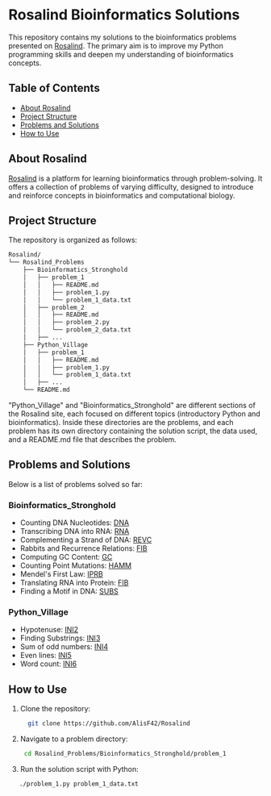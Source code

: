 # Rosalind Bioinformatics Solutions

This repository contains my solutions to the bioinformatics problems presented on [Rosalind](http://rosalind.info/). The primary aim is to improve my Python programming skills and deepen my understanding of bioinformatics concepts.

## Table of Contents

- [About Rosalind](#about-rosalind)
- [Project Structure](#project-structure)
- [Problems and Solutions](#problems-and-solutions)
- [How to Use](#how-to-use)

## About Rosalind

[Rosalind](http://rosalind.info/) is a platform for learning bioinformatics through problem-solving. It offers a collection of problems of varying difficulty, designed to introduce and reinforce concepts in bioinformatics and computational biology.

## Project Structure
The repository is organized as follows:
```bash
Rosalind/
└── Rosalind_Problems
    ├── Bioinformatics_Stronghold
    │   ├── problem_1
    │   │   ├── README.md
    │   │   ├── problem_1.py
    │   │   └── problem_1_data.txt
    │   ├── problem_2
    │   │   ├── README.md
    │   │   ├── problem_2.py
    │   │   └── problem_2_data.txt
    │   ├── ...
    ├── Python_Village
    │   ├── problem_1
    │   │   ├── README.md
    │   │   ├── problem_1.py
    │   │   └── problem_1_data.txt
    │   ├── ...
    └── README.md
```      
"Python_Village" and "Bioinformatics_Stronghold" are different sections of the Rosalind site, each focused on different topics (introductory Python and bioinformatics). Inside these directories are the problems, and each problem has its own directory containing the solution script, the data used, and a README.md file that describes the problem.

## Problems and Solutions

Below is a list of problems solved so far:

### Bioinformatics_Stronghold
- Counting DNA Nucleotides: [DNA](Rosalind_Problems/Bioinformatics_Stronghold/1_DNA/)
- Transcribing DNA into RNA: [RNA](Rosalind_Problems/Bioinformatics_Stronghold/2_RNA/)
- Complementing a Strand of DNA: [REVC](Rosalind_Problems/Bioinformatics_Stronghold/3_REVC/)
- Rabbits and Recurrence Relations: [FIB](Rosalind_Problems/Bioinformatics_Stronghold/4_FIB/)
- Computing GC Content: [GC](Rosalind_Problems/Bioinformatics_Stronghold/5_GC/)
- Counting Point Mutations: [HAMM](Rosalind_Problems/Bioinformatics_Stronghold/6_HAMM/)
- Mendel's First Law: [IPRB](Rosalind_Problems/Bioinformatics_Stronghold/7_IPRB/)
- Translating RNA into Protein: [FIB](Rosalind_Problems/Bioinformatics_Stronghold/8_PROT/)
- Finding a Motif in DNA: [SUBS](Rosalind_Problems/Bioinformatics_Stronghold/9_SUBS/)

### Python_Village
- Hypotenuse: [INI2](Rosalind_Problems/Python_Village/INI2/)
- Finding Substrings: [INI3](Rosalind_Problems/Python_Village/INI3/)
- Sum of odd numbers: [INI4](Rosalind_Problems/Python_Village/INI4/)
- Even lines: [INI5](Rosalind_Problems/Python_Village/INI5/)
- Word count: [INI6](Rosalind_Problems/Python_Village/INI6/)

## How to Use

1. Clone the repository:
   ```bash
     git clone https://github.com/AlisF42/Rosalind
2. Navigate to a problem directory:
   ```bash
    cd Rosalind_Problems/Bioinformatics_Stronghold/problem_1
3. Run the solution script with Python:
  ```bash
     ./problem_1.py problem_1_data.txt
